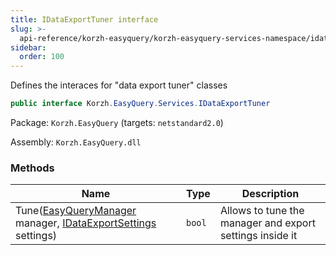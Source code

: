 ```yaml
---
title: IDataExportTuner interface
slug: >-
  api-reference/korzh-easyquery/korzh-easyquery-services-namespace/idataexporttuner-interface
sidebar:
  order: 100
---
```


Defines the interaces for "data export tuner" classes
```csharp
public interface Korzh.EasyQuery.Services.IDataExportTuner

```
Package: `Korzh.EasyQuery` (targets: `netstandard2.0`)

Assembly: `Korzh.EasyQuery.dll`

### Methods

| Name | Type | Description | 
| --- | --- | --- | 
| Tune([EasyQueryManager](///////////////easyquery/docs/api-reference/korzh-easyquery/korzh-easyquery-services-namespace/easyquerymanager-class) manager, [IDataExportSettings](///////////////easyquery/docs/api-reference/easydata-core/easydata-export-namespace/idataexportsettings-interface) settings) | `bool` | Allows to tune the manager and export settings inside it |
